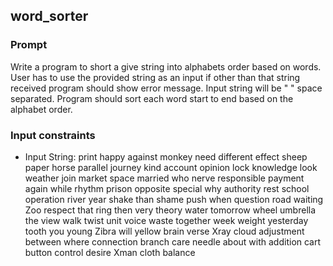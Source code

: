 ## word_sorter

### Prompt

Write a program to short a give string into alphabets order based on words. User has to use the provided string as an input if other than that string received program should show error message. Input string will be " " space separated. Program should sort each word start to end based on the alphabet order.

### Input constraints

* Input String: print happy against monkey need different effect sheep paper horse parallel journey kind account opinion lock knowledge look weather join market space married who nerve responsible payment again while rhythm prison opposite special why authority rest school operation river year shake than shame push when question road waiting Zoo respect that ring then very theory water tomorrow wheel umbrella the view walk twist unit voice waste together week weight yesterday tooth you young Zibra will yellow brain verse Xray cloud adjustment between where connection branch care needle about with addition cart button control desire Xman cloth balance



